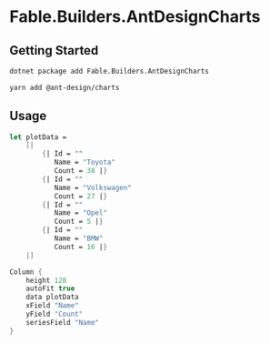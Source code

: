 ﻿# Fable.Builders.AntDesignCharts

## Getting Started

```bash
dotnet package add Fable.Builders.AntDesignCharts
```

```bash
yarn add @ant-design/charts
```

## Usage

```fsharp
let plotData =
    [| 
        {| Id = ""
           Name = "Toyota"
           Count = 38 |}
        {| Id = ""
           Name = "Volkswagen"
           Count = 27 |}
        {| Id = ""
           Name = "Opel"
           Count = 5 |}
        {| Id = ""
           Name = "BMW"
           Count = 16 |}
    |]

Column {
    height 128
    autoFit true
    data plotData
    xField "Name"
    yField "Count"
    seriesField "Name"
}
```